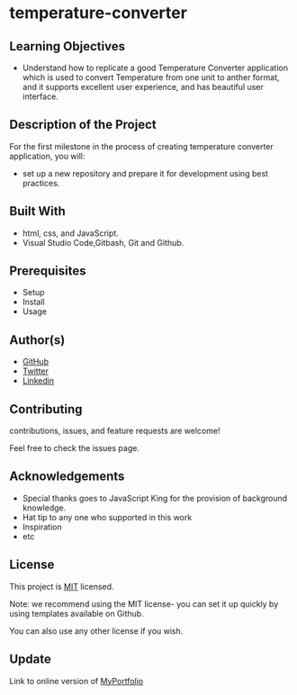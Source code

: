 # temperature-converter

## Learning Objectives
- Understand how to replicate a good Temperature Converter application which is used to convert Temperature from one unit to anther format, and it supports excellent user experience, and has beautiful user interface.

## Description of the Project
For the first milestone in the process of creating temperature converter application, you will:
- set up a new repository and prepare it for development using best practices.

## Built With 
- html, css, and JavaScript.
- Visual Studio Code,Gitbash, Git and Github.

## Prerequisites
- Setup
- Install
- Usage

## Author(s)
- [GitHub](https://github.com/lugard1)
- [Twitter](https://twitter.com/Dsn3kings)
- [Linkedin](https://www.linkedin.com/in/lugard-agu-45bb05b6)

## Contributing
contributions, issues, and feature requests are welcome!

Feel free to check the issues page.

## Acknowledgements
- Special thanks goes to JavaScript King for the provision of background knowledge.
- Hat tip to any one who supported in this work
- Inspiration
- etc

## License
This project is [MIT](LICENSE) licensed.

Note: we recommend using the MIT license- you can set it up quickly by using templates available on Github.

You can also use any other license if you wish.

## Update
Link to online version of [MyPortfolio](https://lugard1.github.io/myportfolio2/)
